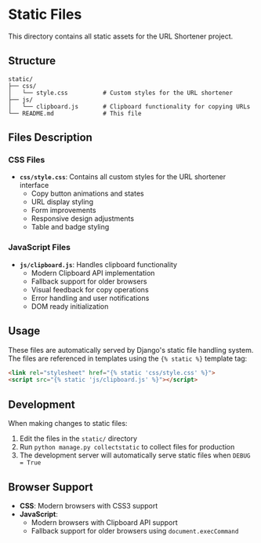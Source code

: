 # Static Files

This directory contains all static assets for the URL Shortener project.

## Structure

```
static/
├── css/
│   └── style.css          # Custom styles for the URL shortener
├── js/
│   └── clipboard.js       # Clipboard functionality for copying URLs
└── README.md              # This file
```

## Files Description

### CSS Files

- **`css/style.css`**: Contains all custom styles for the URL shortener interface
  - Copy button animations and states
  - URL display styling
  - Form improvements
  - Responsive design adjustments
  - Table and badge styling

### JavaScript Files

- **`js/clipboard.js`**: Handles clipboard functionality
  - Modern Clipboard API implementation
  - Fallback support for older browsers
  - Visual feedback for copy operations
  - Error handling and user notifications
  - DOM ready initialization

## Usage

These files are automatically served by Django's static file handling system. The files are referenced in templates using the `{% static %}` template tag:

```html
<link rel="stylesheet" href="{% static 'css/style.css' %}">
<script src="{% static 'js/clipboard.js' %}"></script>
```

## Development

When making changes to static files:

1. Edit the files in the `static/` directory
2. Run `python manage.py collectstatic` to collect files for production
3. The development server will automatically serve static files when `DEBUG = True`

## Browser Support

- **CSS**: Modern browsers with CSS3 support
- **JavaScript**: 
  - Modern browsers with Clipboard API support
  - Fallback support for older browsers using `document.execCommand`
